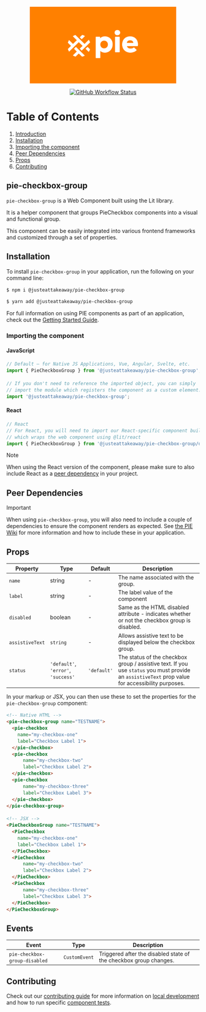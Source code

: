<p align="center">
  <img align="center" src="../../../readme_image.png" height="200" alt="">
</p>

<p align="center">
  <a href="https://www.npmjs.com/@justeattakeaway/pie-checkbox-group">
    <img alt="GitHub Workflow Status" src="https://img.shields.io/npm/v/@justeattakeaway/pie-checkbox-group.svg">
  </a>
</p>

# Table of Contents

1. [Introduction](#pie-checkbox-group)
2. [Installation](#installation)
3. [Importing the component](#importing-the-component)
4. [Peer Dependencies](#peer-dependencies)
5. [Props](#props)
6. [Contributing](#contributing)

## pie-checkbox-group

`pie-checkbox-group` is a Web Component built using the Lit library.

It is a helper component that groups PieCheckbox components into a visual and functional group.

This component can be easily integrated into various frontend frameworks and customized through a set of properties.


## Installation

To install `pie-checkbox-group` in your application, run the following on your command line:

```bash
$ npm i @justeattakeaway/pie-checkbox-group
```
```bash
$ yarn add @justeattakeaway/pie-checkbox-group
```

For full information on using PIE components as part of an application, check out the [Getting Started Guide](https://github.com/justeattakeaway/pie/wiki/Getting-started-with-PIE-Web-Components).


### Importing the component

#### JavaScript
```js
// Default – for Native JS Applications, Vue, Angular, Svelte, etc.
import { PieCheckboxGroup } from '@justeattakeaway/pie-checkbox-group';

// If you don't need to reference the imported object, you can simply
// import the module which registers the component as a custom element.
import '@justeattakeaway/pie-checkbox-group';
```

#### React
```js
// React
// For React, you will need to import our React-specific component build
// which wraps the web component using ​@lit/react
import { PieCheckboxGroup } from '@justeattakeaway/pie-checkbox-group/dist/react';
```

> [!NOTE]
> When using the React version of the component, please make sure to also
> include React as a [peer dependency](#peer-dependencies) in your project.


## Peer Dependencies

> [!IMPORTANT]
> When using `pie-checkbox-group`, you will also need to include a couple of dependencies to ensure the component renders as expected. See [the PIE Wiki](https://github.com/justeattakeaway/pie/wiki/Getting-started-with-PIE-Web-Components#expected-dependencies) for more information and how to include these in your application.


## Props

| Property | Type | Default | Description |
|---|---|---|---|
| `name` | string | - | The name associated with the group. |
| `label` | string | - | The label value of the component |
| `disabled` | boolean | - | Same as the HTML disabled attribute - indicates whether or not the checkbox group is disabled. |
| `assistiveText` | `string` | - | Allows assistive text to be displayed below the checkbox group. |
| `status` | `'default'`, `'error'`, `'success'` | `'default'` | The status of the checkbox group / assistive text. If you use `status` you must provide an `assistiveText` prop value for accessibility purposes. |


In your markup or JSX, you can then use these to set the properties for the `pie-checkbox-group` component:

```html
<!-- Native HTML -->
<pie-checkbox-group name="TESTNAME">
  <pie-checkbox
    name="my-checkbox-one"
    label="Checkbox Label 1">
  </pie-checkbox>
  <pie-checkbox
      name="my-checkbox-two"
      label="Checkbox Label 2">
  </pie-checkbox>
  <pie-checkbox
      name="my-checkbox-three"
      label="Checkbox Label 3">
  </pie-checkbox>
</pie-checkbox-group>

<!-- JSX -->
<PieCheckboxGroup name="TESTNAME">
  <PieCheckbox
    name="my-checkbox-one"
    label="Checkbox Label 1">
  </PieCheckbox>
  <PieCheckbox
      name="my-checkbox-two"
      label="Checkbox Label 2">
  </PieCheckbox>
  <PieCheckbox
      name="my-checkbox-three"
      label="Checkbox Label 3">
  </PieCheckbox>
</PieCheckboxGroup>
```

## Events
| Event | Type | Description |
|-------|------|-------------|
| `pie-checkbox-group-disabled` | `CustomEvent` | Triggered after the disabled state of the checkbox group changes. |

## Contributing

Check out our [contributing guide](https://github.com/justeattakeaway/pie/wiki/Contributing-Guide) for more information on [local development](https://github.com/justeattakeaway/pie/wiki/Contributing-Guide#local-development) and how to run specific [component tests](https://github.com/justeattakeaway/pie/wiki/Contributing-Guide#testing).